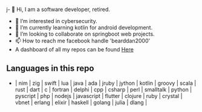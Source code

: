 j- 👋 Hi, I am a software developer, retired.
- 👀 I’m interested in cybersecurity.
- 🌱 I’m currently learning kotlin for android development.
- 💞️ I’m looking to collaborate on springboot web projects.
- 📫 How to reach me facebook handle 'bearddan2000'
- A dashboard of all my repos can be found [Here](https://github.com/bearddan2000/java-web-gradle-spring-thyme-dropwizard-postgres-github)
## Languages in this repo
- | nim | zig | swift | lua | java | ada | jruby | jython | kotlin | groovy | scala | rust | dart | c | fortran | delphi | cpp | csharp | perl | smalltalk | python | pyscript | php | nodejs | javascript | flutter | clojure | ruby | crystal | vbnet | erlang | elixir | haskell | golang | julia | dlang |
